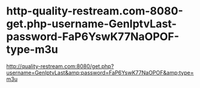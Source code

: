 # http-quality-restream.com-8080-get.php-username-GenIptvLast-password-FaP6YswK77NaOPOF-type-m3u
http://quality-restream.com:8080/get.php?username=GenIptvLast&amp;password=FaP6YswK77NaOPOF&amp;type=m3u
